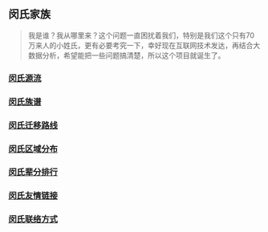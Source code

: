 ## 闵氏家族
> 我是谁？我从哪里来？这个问题一直困扰着我们，特别是我们这个只有70万来人的小姓氏，更有必要考究一下，幸好现在互联网技术发达，再结合大数据分析，希望能把一些问题搞清楚，所以这个项目就诞生了。


### [闵氏源流](https://github.com/minminmsn/clan-min/blob/master/%E9%97%B5%E6%B0%8F%E6%B5%81%E6%BA%90.md)


### [闵氏族谱](https://github.com/minminmsn/clan-min/blob/master/geneal/%E9%97%B5%E6%B0%8F%E6%97%8F%E8%B0%B1.md)


### [闵氏迁移路线](https://github.com/minminmsn/clan-min/blob/master/migrate/%E9%97%B5%E6%B0%8F%E8%BF%81%E7%A7%BB%E8%B7%AF%E7%BA%BF.md)

### [闵氏区域分布](https://github.com/minminmsn/clan-min/blob/master/area/%E9%97%B5%E6%B0%8F%E5%8C%BA%E5%9F%9F%E5%88%86%E5%B8%83.md)

### [闵氏辈分排行]()


### [闵氏友情链接](https://github.com/minminmsn/clan-min/blob/master/%E9%97%B5%E6%B0%8F%E5%8F%8B%E6%83%85%E9%93%BE%E6%8E%A5.md)


### [闵氏联络方式](https://github.com/minminmsn/clan-min/blob/master/%E9%97%B5%E6%B0%8F%E8%81%94%E7%BB%9C%E6%96%B9%E5%BC%8F.md)


